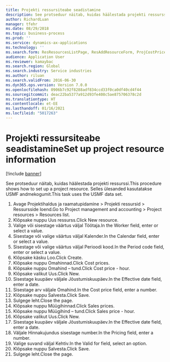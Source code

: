 ```yaml
---
title: Projekti ressursiteabe seadistamine
description: See protseduur näitab, kuidas häälestada projekti ressurssi.
author: RichardLuan
manager: tfehr
ms.date: 08/29/2018
ms.topic: business-process
ms.prod: ''
ms.service: dynamics-ax-applications
ms.technology: ''
ms.search.form: ResResourcesListPage, ResAddResourceForm, ProjCostPriceHour, ProjSalesPriceHour
audience: Application User
ms.reviewer: kamaybac
ms.search.region: Global
ms.search.industry: Service industries
ms.author: riluan
ms.search.validFrom: 2016-06-30
ms.dyn365.ops.version: Version 7.0.0
ms.openlocfilehash: 0906b7c92f8288adf834ccd33f0ca0df40cd4f44
ms.sourcegitcommit: deac22ba5377a912d93fe408c5ae875706378c2d
ms.translationtype: HT
ms.contentlocale: et-EE
ms.lasthandoff: 01/16/2021
ms.locfileid: "5017263"
---
```

# <a name="set-up-project-resource-information"></a><span data-ttu-id="1a897-103">Projekti ressursiteabe seadistamine</span><span class="sxs-lookup"><span data-stu-id="1a897-103">Set up project resource information</span></span>

[!include [banner](../../includes/banner.md)]

<span data-ttu-id="1a897-104">See protseduur näitab, kuidas häälestada projekti ressurssi.</span><span class="sxs-lookup"><span data-stu-id="1a897-104">This procedure shows how to set up a project resource.</span></span> <span data-ttu-id="1a897-105">Selles ülesanded kasutatakse USMF andmekogumit.</span><span class="sxs-lookup"><span data-stu-id="1a897-105">This task uses the USMF data set.</span></span>

1. <span data-ttu-id="1a897-106">Avage Projektihaldus ja raamatupidamine > Projekti ressursid > Ressursside loend.</span><span class="sxs-lookup"><span data-stu-id="1a897-106">Go to Project management and accounting > Project resources > Resources list.</span></span>
2. <span data-ttu-id="1a897-107">Klõpsake nuppu Uus ressurss.</span><span class="sxs-lookup"><span data-stu-id="1a897-107">Click New resource.</span></span>
3. <span data-ttu-id="1a897-108">Valige või sisestage väärtus väljal Töötaja.</span><span class="sxs-lookup"><span data-stu-id="1a897-108">In the Worker field, enter or select a value.</span></span>
4. <span data-ttu-id="1a897-109">Sisestage või valige väärtus väljal Kalender.</span><span class="sxs-lookup"><span data-stu-id="1a897-109">In the Calendar field, enter or select a value.</span></span>
5. <span data-ttu-id="1a897-110">Sisestage või valige väärtus väljal Perioodi kood.</span><span class="sxs-lookup"><span data-stu-id="1a897-110">In the Period code field, enter or select a value.</span></span>
6. <span data-ttu-id="1a897-111">Klõpsake käsku Loo.</span><span class="sxs-lookup"><span data-stu-id="1a897-111">Click Create.</span></span>
7. <span data-ttu-id="1a897-112">Klõpsake nuppu Omahinnad.</span><span class="sxs-lookup"><span data-stu-id="1a897-112">Click Cost prices.</span></span>
8. <span data-ttu-id="1a897-113">Klõpsake nuppu Omahind – tund.</span><span class="sxs-lookup"><span data-stu-id="1a897-113">Click Cost price - hour.</span></span>
9. <span data-ttu-id="1a897-114">Klõpsake valikut Uus.</span><span class="sxs-lookup"><span data-stu-id="1a897-114">Click New.</span></span>
10. <span data-ttu-id="1a897-115">Sisestage kuupäev väljale Jõustumiskuupäev.</span><span class="sxs-lookup"><span data-stu-id="1a897-115">In the Effective date field, enter a date.</span></span>
11. <span data-ttu-id="1a897-116">Sisestage arv väljale Omahind.</span><span class="sxs-lookup"><span data-stu-id="1a897-116">In the Cost price field, enter a number.</span></span>
12. <span data-ttu-id="1a897-117">Klõpsake nuppu Salvesta.</span><span class="sxs-lookup"><span data-stu-id="1a897-117">Click Save.</span></span>
13. <span data-ttu-id="1a897-118">Sulgege leht.</span><span class="sxs-lookup"><span data-stu-id="1a897-118">Close the page.</span></span>
14. <span data-ttu-id="1a897-119">Klõpsake nuppu Müügihinnad.</span><span class="sxs-lookup"><span data-stu-id="1a897-119">Click Sales prices.</span></span>
15. <span data-ttu-id="1a897-120">Klõpsake nuppu Müügihind – tund.</span><span class="sxs-lookup"><span data-stu-id="1a897-120">Click Sales price - hour.</span></span>
16. <span data-ttu-id="1a897-121">Klõpsake valikut Uus.</span><span class="sxs-lookup"><span data-stu-id="1a897-121">Click New.</span></span>
17. <span data-ttu-id="1a897-122">Sisestage kuupäev väljale Jõustumiskuupäev.</span><span class="sxs-lookup"><span data-stu-id="1a897-122">In the Effective date field, enter a date.</span></span>
18. <span data-ttu-id="1a897-123">Väljale Hinnakujundus sisestage number.</span><span class="sxs-lookup"><span data-stu-id="1a897-123">In the Pricing field, enter a number.</span></span>
19. <span data-ttu-id="1a897-124">Valige suvand väljal Kehtiv.</span><span class="sxs-lookup"><span data-stu-id="1a897-124">In the Valid for field, select an option.</span></span>
20. <span data-ttu-id="1a897-125">Klõpsake nuppu Salvesta.</span><span class="sxs-lookup"><span data-stu-id="1a897-125">Click Save.</span></span>
21. <span data-ttu-id="1a897-126">Sulgege leht.</span><span class="sxs-lookup"><span data-stu-id="1a897-126">Close the page.</span></span>

